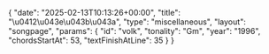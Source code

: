 {
    "date": "2025-02-13T10:13:26+00:00",
    "title": "\u0412\u043e\u043b\u043a",
    "type": "miscellaneous",
    "layout": "songpage",
    "params": {
        "id": "volk",
        "tonality": "Gm",
        "year": "1996",
        "chordsStartAt": 53,
        "textFinishAtLine": 35
    }
}